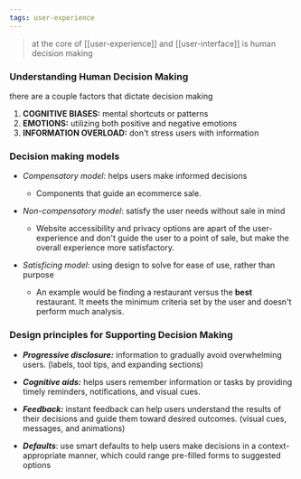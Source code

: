 ```yaml
---
tags: user-experience
---
```



> at the core of [[user-experience]] and [[user-interface]] is human decision making
### Understanding Human Decision Making
 there are a couple factors that dictate decision making

1. **COGNITIVE BIASES:** mental shortcuts or patterns
2. **EMOTIONS:** utilizing both positive and negative emotions
3. **INFORMATION OVERLOAD:** don't stress users with information
### Decision making models

- *Compensatory model:* helps users make informed decisions
	- Components that guide an ecommerce sale.

- *Non-compensatory model*: satisfy the user needs without sale in mind
	- Website accessibility and privacy options are apart of the user-experience and don't guide the user to a point of sale, but make the overall experience more satisfactory.

- *Satisficing model*: using design to solve for ease of use, rather than purpose
	- An example would be finding a restaurant versus the **best** restaurant. It meets the minimum criteria set by the user and doesn't perform much analysis. 

### Design principles for Supporting Decision Making

- ***Progressive disclosure:*** information to gradually avoid overwhelming users. (labels, tool tips, and expanding sections)

- ***Cognitive aids:*** helps users remember information or tasks by providing timely reminders, notifications, and visual cues.

- ***Feedback:*** instant feedback can help users understand the results of their decisions and guide them toward desired outcomes. (visual cues, messages, and animations)

- ***Defaults***: use smart defaults to help users make decisions in a context-appropriate manner, which could range pre-filled forms to suggested options